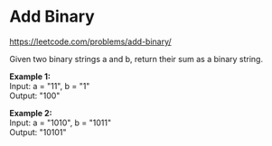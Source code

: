 # Add Binary
https://leetcode.com/problems/add-binary/

Given two binary strings a and b, return their sum as a binary string.

<b>Example 1:</b>\
Input: a = "11", b = "1"\
Output: "100"

<b>Example 2:</b>\
Input: a = "1010", b = "1011"\
Output: "10101"
